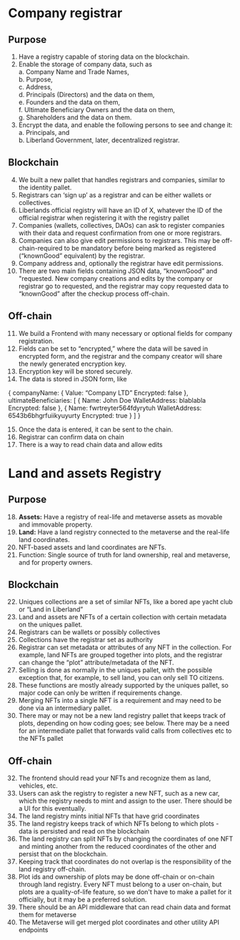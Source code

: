 # Company registrar
## Purpose
1. Have a registry capable of storing data on the blockchain.
2. Enable the storage of company data, such as   
   a. Company Name and Trade Names,  
   b. Purpose,  
   c. Address,  
   d. Principals (Directors) and the data on them,  
   e. Founders and the data on them,  
   f. Ultimate Beneficiary Owners and the data on them,  
   g. Shareholders and the data on them.  
3. Encrypt the data, and enable the following persons to see and change it:   
   a. Principals, and  
   b. Liberland Government, later, decentralized registrar.  
## Blockchain
4. We built a new pallet that handles registrars and companies, similar to the identity pallet.
5. Registrars can ‘sign up’ as a registrar and can be either wallets or collectives.
6. Liberlands official registry will have an ID of X, whatever the ID of the official registrar when registering it with the registry pallet
7. Companies (wallets, collectives, DAOs) can ask to register companies with their data and request confirmation from one or more registrars.
8. Companies can also give edit permissions to registrars. This may be off-chain-required to be mandatory before being marked as registered (“knownGood” equivalent) by the registrar.
9. Company address and, optionally the registrar have edit permissions.
10. There are two main fields containing JSON data, “knownGood” and "requested. New company creations and edits by the company or registrar go to requested, and the registrar may copy requested data to “knownGood” after the checkup process off-chain.
## Off-chain
11. We build a Frontend with many necessary or optional fields for company registration.
12. Fields can be set to “encrypted,” where the data will be saved in encrypted form, and the registrar and the company creator will share the newly generated encryption key.
13. Encryption key will be stored securely.
14. The data is stored in JSON form, like

{
	companyName: {
	Value: “Company LTD”
	Encrypted: false
},
ultimateBeneficiaries: [
	{
		Name: John Doe
		WalletAddress: blablabla
		Encrypted: false
},
{
		Name: fwrtreyter564fdyrytuh
		WalletAddress: 6543b6bhgrfuiikyuyurty
		Encrypted: true
}
]
}

15. Once the data is entered, it can be sent to the chain.
16. Registrar can confirm data on chain
17. There is a way to read chain data and allow edits
# Land and assets Registry
## Purpose
18. **Assets:** Have a registry of real-life and metaverse assets as movable and immovable property.
19. **Land:** Have a land registry connected to the metaverse and the real-life land coordinates.
20. NFT-based assets and land coordinates are NFTs.
21. Function: Single source of truth for land ownership, real and metaverse, and for property owners.
## Blockchain
22. Uniques collections are a set of similar NFTs, like a bored ape yacht club or “Land in Liberland”
23. Land and assets are NFTs of a certain collection with certain metadata on the uniques pallet.
24. Registrars can be wallets or possibly collectives
25. Collections have the registrar set as authority
26. Registrar can set metadata or attributes of any NFT in the collection. For example, land NFTs are grouped together into plots, and the registrar can change the “plot” attribute/metadata of the NFT.
27. Selling is done as normally in the uniques pallet, with the possible exception that, for example, to sell land, you can only sell TO citizens.
28. These functions are mostly already supported by the uniques pallet, so major code can only be written if requirements change.
30. Merging NFTs into a single NFT is a requirement and may need to be done via an intermediary pallet. 
31. There may or may not be a new land registry pallet that keeps track of plots, depending on how coding goes; see below. There may be a need for an intermediate pallet that forwards valid calls from collectives etc to the NFTs pallet
## Off-chain
32. The frontend should read your NFTs and recognize them as land, vehicles, etc.
33. Users can ask the registry to register a new NFT, such as a new car, which the registry needs to mint and assign to the user. There should be a UI for this eventually.
34. The land registry mints initial NFTs that have grid coordinates
35. The land registry keeps track of which NFTs belong to which plots - data is persisted and read on the blockchain
36. The land registry can split NFTs by changing the coordinates of one NFT and minting another from the reduced coordinates of the other and persist that on the blockchain.
37. Keeping track that coordinates do not overlap is the responsibility of the land registry off-chain.
38. Plot ids and ownership of plots may be done off-chain or on-chain through land registry. Every NFT must belong to a user on-chain, but plots are a quality-of-life feature, so we don't have to make a pallet for it officially, but it may be a preferred solution.
39. There should be an API middleware that can read chain data and format them for metaverse
40. The Metaverse will get merged plot coordinates and other utility API endpoints
